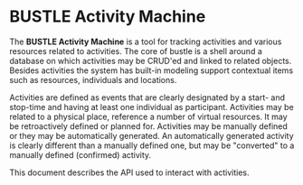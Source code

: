 # BUSTLE Activity Machine

The **BUSTLE Activity Machine** is a tool for tracking activities and various resources related to activities. The core of bustle is a shell around a database on which activities may be CRUD'ed and linked to related objects. Besides activities the system has built-in modeling support contextual items such as resources, individuals and locations.

Activities are defined as events that are clearly designated by a start- and stop-time and having at least one individual as participant. Activities may be related to a physical place, reference a number of virtual resources. It may be retroactively defined or planned for. Activities may be manually defined or they may be automatically generated. An automatically generated activity is clearly different than a manually defined one, but may be "converted" to a manually defined \(confirmed\) activity.

This document describes the API used to interact with activities.
